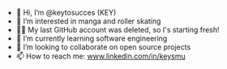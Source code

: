 - 👋 Hi, I’m @keytosucces (KEY)
- 👀 I’m interested in manga and roller skating
- 🫶🏿 My last GitHub account was deleted, so I's starting fresh!
- 🌱 I’m currently learning software engineering
- 💞️ I’m looking to collaborate on open source projects
- 📫 How to reach me: www.linkedin.com/in/keysmu

<!---
keytosucces/keytosucces is a ✨ special ✨ repository because its `README.md` (this file) appears on your GitHub profile.
You can click the Preview link to take a look at your changes.
--->
